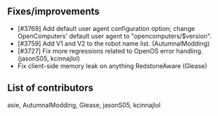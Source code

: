 ## Fixes/improvements

* [#3769] Add default user agent configuration option; change OpenComputers' default user agent to "opencomputers/$version".
* [#3759] Add V1 and V2 to the robot name list. (AutumnalModding)
* [#3727] Fix more regressions related to OpenOS error handling. (jasonS05, kcinnajlol)
* Fix client-side memory leak on anything RedstoneAware (Glease)

## List of contributors

asie, AutumnalModding, Glease, jasonS05, kcinnajlol
